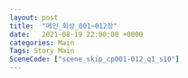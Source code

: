 ```yaml
---
layout: post
title:  "메인_회상_001~012장"
date:   2021-08-19 22:00:00 +0000
categories: Main
Tags: Story Main
SceneCode: ["scene_skip_cp001-012_q1_s10"]
---
```

